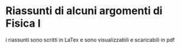 # Riassunti di alcuni argomenti di Fisica I
i riassunti sono scritti in LaTex e sono visualizzabili e scaricabili in pdf
